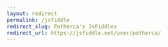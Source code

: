 ```yaml
---
layout: redirect
permalink: /jsfiddle
redirect_slug: Potherca's JsFiddles
redirect_url: https://jsfiddle.net/user/potherca/
---
```


